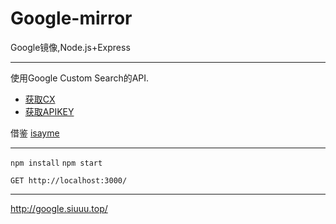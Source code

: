 # Google-mirror


Google镜像,Node.js+Express


****

使用Google Custom Search的API.

* [获取CX](https://cse.google.com/cse)
* [获取APIKEY](https://console.developers.google.com/apis)

借鉴 [isayme](https://github.com/isayme/google)


****

`npm install`
`npm start`

`GET http://localhost:3000/`

****

http://google.siuuu.top/